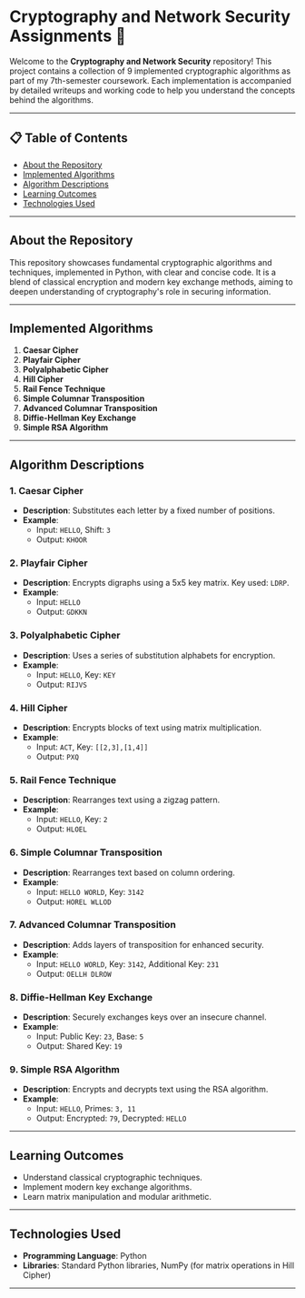 # Cryptography and Network Security Assignments 🚀

Welcome to the **Cryptography and Network Security** repository! This project contains a collection of 9 implemented cryptographic algorithms as part of my 7th-semester coursework. Each implementation is accompanied by detailed writeups and working code to help you understand the concepts behind the algorithms.

---

## 📋 Table of Contents
- [About the Repository](#about-the-repository)
- [Implemented Algorithms](#implemented-algorithms)
- [Algorithm Descriptions](#algorithm-descriptions)
- [Learning Outcomes](#learning-outcomes)
- [Technologies Used](#technologies-used)

---

## About the Repository

This repository showcases fundamental cryptographic algorithms and techniques, implemented in Python, with clear and concise code. It is a blend of classical encryption and modern key exchange methods, aiming to deepen understanding of cryptography's role in securing information.

---

## Implemented Algorithms

1. **Caesar Cipher**  
2. **Playfair Cipher**  
3. **Polyalphabetic Cipher**  
4. **Hill Cipher**  
5. **Rail Fence Technique**  
6. **Simple Columnar Transposition**  
7. **Advanced Columnar Transposition**  
8. **Diffie-Hellman Key Exchange**  
9. **Simple RSA Algorithm**

---

## Algorithm Descriptions

### 1. Caesar Cipher
- **Description**: Substitutes each letter by a fixed number of positions.
- **Example**:
  - Input: `HELLO`, Shift: `3`
  - Output: `KHOOR`

### 2. Playfair Cipher
- **Description**: Encrypts digraphs using a 5x5 key matrix. Key used: `LDRP`.
- **Example**:
  - Input: `HELLO`
  - Output: `GDKKN`

### 3. Polyalphabetic Cipher
- **Description**: Uses a series of substitution alphabets for encryption.
- **Example**:
  - Input: `HELLO`, Key: `KEY`
  - Output: `RIJVS`

### 4. Hill Cipher
- **Description**: Encrypts blocks of text using matrix multiplication.
- **Example**:
  - Input: `ACT`, Key: `[[2,3],[1,4]]`
  - Output: `PXQ`

### 5. Rail Fence Technique
- **Description**: Rearranges text using a zigzag pattern.
- **Example**:
  - Input: `HELLO`, Key: `2`
  - Output: `HLOEL`

### 6. Simple Columnar Transposition
- **Description**: Rearranges text based on column ordering.
- **Example**:
  - Input: `HELLO WORLD`, Key: `3142`
  - Output: `HOREL WLLOD`

### 7. Advanced Columnar Transposition
- **Description**: Adds layers of transposition for enhanced security.
- **Example**:
  - Input: `HELLO WORLD`, Key: `3142`, Additional Key: `231`
  - Output: `OELLH DLROW`

### 8. Diffie-Hellman Key Exchange
- **Description**: Securely exchanges keys over an insecure channel.
- **Example**:
  - Input: Public Key: `23`, Base: `5`
  - Output: Shared Key: `19`

### 9. Simple RSA Algorithm
- **Description**: Encrypts and decrypts text using the RSA algorithm.
- **Example**:
  - Input: `HELLO`, Primes: `3, 11`
  - Output: Encrypted: `79`, Decrypted: `HELLO`

---

## Learning Outcomes

- Understand classical cryptographic techniques.
- Implement modern key exchange algorithms.
- Learn matrix manipulation and modular arithmetic.

---

## Technologies Used

- **Programming Language**: Python
- **Libraries**: Standard Python libraries, NumPy (for matrix operations in Hill Cipher)

---

